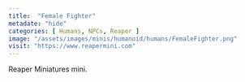 ```yaml
---
title:  "Female Fighter"
metadate: "hide"
categories: [ Humans, NPCs, Reaper ]
image: "/assets/images/minis/humanoid/humans/FemaleFighter.png"
visit: "https://www.reapermini.com"
---
```

Reaper Miniatures mini.
